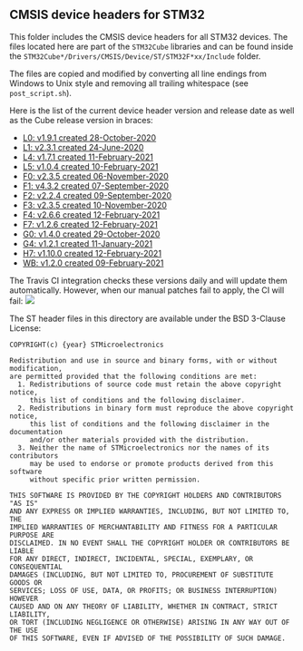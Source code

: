 ## CMSIS device headers for STM32

This folder includes the CMSIS device headers for all STM32 devices.
The files located here are part of the `STM32Cube` libraries and can be found inside the `STM32Cube*/Drivers/CMSIS/Device/ST/STM32F*xx/Include` folder.

The files are copied and modified by converting all line endings from Windows to Unix style and removing all trailing whitespace (see `post_script.sh`).

Here is the list of the current device header version and release date as well as the Cube release version in braces:

- [L0: v1.9.1 created 28-October-2020](https://github.com/STMicroelectronics/STM32CubeL0)
- [L1: v2.3.1 created 24-June-2020](https://github.com/STMicroelectronics/STM32CubeL1)
- [L4: v1.7.1 created 11-February-2021](https://github.com/STMicroelectronics/STM32CubeL4)
- [L5: v1.0.4 created 10-February-2021](https://github.com/STMicroelectronics/STM32CubeL5)
- [F0: v2.3.5 created 06-November-2020](https://github.com/STMicroelectronics/STM32CubeF0)
- [F1: v4.3.2 created 07-September-2020](https://github.com/STMicroelectronics/STM32CubeF1)
- [F2: v2.2.4 created 09-September-2020](https://github.com/STMicroelectronics/STM32CubeF2)
- [F3: v2.3.5 created 10-November-2020](https://github.com/STMicroelectronics/STM32CubeF3)
- [F4: v2.6.6 created 12-February-2021](https://github.com/STMicroelectronics/STM32CubeF4)
- [F7: v1.2.6 created 12-February-2021](https://github.com/STMicroelectronics/STM32CubeF7)
- [G0: v1.4.0 created 29-October-2020](https://github.com/STMicroelectronics/STM32CubeG0)
- [G4: v1.2.1 created 11-January-2021](https://github.com/STMicroelectronics/STM32CubeG4)
- [H7: v1.10.0 created 12-February-2021](https://github.com/STMicroelectronics/STM32CubeH7)
- [WB: v1.2.0 created 09-February-2021](https://github.com/STMicroelectronics/STM32CubeWB)

The Travis CI integration checks these versions daily and will update them automatically.
However, when our manual patches fail to apply, the CI will fail: [![](https://travis-ci.org/modm-io/cmsis-header-stm32.svg?branch=master)](https://travis-ci.org/modm-io/cmsis-header-stm32)

The ST header files in this directory are available under the BSD 3-Clause License:
```
COPYRIGHT(c) {year} STMicroelectronics

Redistribution and use in source and binary forms, with or without modification,
are permitted provided that the following conditions are met:
  1. Redistributions of source code must retain the above copyright notice,
     this list of conditions and the following disclaimer.
  2. Redistributions in binary form must reproduce the above copyright notice,
     this list of conditions and the following disclaimer in the documentation
     and/or other materials provided with the distribution.
  3. Neither the name of STMicroelectronics nor the names of its contributors
     may be used to endorse or promote products derived from this software
     without specific prior written permission.

THIS SOFTWARE IS PROVIDED BY THE COPYRIGHT HOLDERS AND CONTRIBUTORS "AS IS"
AND ANY EXPRESS OR IMPLIED WARRANTIES, INCLUDING, BUT NOT LIMITED TO, THE
IMPLIED WARRANTIES OF MERCHANTABILITY AND FITNESS FOR A PARTICULAR PURPOSE ARE
DISCLAIMED. IN NO EVENT SHALL THE COPYRIGHT HOLDER OR CONTRIBUTORS BE LIABLE
FOR ANY DIRECT, INDIRECT, INCIDENTAL, SPECIAL, EXEMPLARY, OR CONSEQUENTIAL
DAMAGES (INCLUDING, BUT NOT LIMITED TO, PROCUREMENT OF SUBSTITUTE GOODS OR
SERVICES; LOSS OF USE, DATA, OR PROFITS; OR BUSINESS INTERRUPTION) HOWEVER
CAUSED AND ON ANY THEORY OF LIABILITY, WHETHER IN CONTRACT, STRICT LIABILITY,
OR TORT (INCLUDING NEGLIGENCE OR OTHERWISE) ARISING IN ANY WAY OUT OF THE USE
OF THIS SOFTWARE, EVEN IF ADVISED OF THE POSSIBILITY OF SUCH DAMAGE.
```
